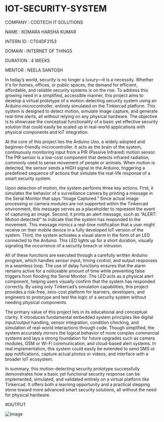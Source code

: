 # IOT-SECURITY-SYSTEM

COMPANY : CODTECH IT SOLUTIONS

NAME : KOMARA HARSHA KUMAR

INTERN ID : CT04DF2153

DOMAIN : INTERNET OF THINGS

DURATION : 4 WEEKS

MENTOR : NEELA SANTOSH

In today’s world, security is no longer a luxury—it is a necessity. Whether it's for homes, offices, or public spaces, the demand for efficient, affordable, and reliable security systems is on the rise. To address this growing need in a simplified, accessible manner, this project aims to develop a virtual prototype of a motion-detecting security system using an Arduino microcontroller, entirely simulated on the Tinkercad platform. This system is designed to detect motion, simulate image capture, and generate real-time alerts, all without relying on any physical hardware. The objective is to showcase the conceptual functionality of a basic yet effective security solution that could easily be scaled up in real-world applications with physical components and IoT integration.

At the core of this project lies the Arduino Uno, a widely adopted and beginner-friendly microcontroller. It acts as the brain of the system, continuously monitoring input from a PIR (Passive Infrared) motion sensor. The PIR sensor is a low-cost component that detects infrared radiation, commonly used to sense movement of people or animals. When motion is detected, the sensor sends a HIGH signal to the Arduino, triggering a predefined sequence of actions that simulate the real-life response of a smart security system.

Upon detection of motion, the system performs three key actions. First, it simulates the behavior of a surveillance camera by printing a message in the Serial Monitor that says “Image Captured.” Since actual image processing or camera modules are not supported within the Tinkercad environment, this message serves as a placeholder to represent the event of capturing an image. Second, it prints an alert message, such as “ALERT: Motion detected!” to indicate that the system has responded to the movement. This message mimics a real-time notification that a user might receive on their mobile device in a fully developed IoT version of the system. Third, the system activates a visual alarm in the form of an LED connected to the Arduino. This LED lights up for a short duration, visually signaling the occurrence of a security breach or intrusion.

All of these functions are executed through a carefully written Arduino program, which handles sensor input, timing control, and output responses in a seamless loop. The use of delay functions ensures that the alarm remains active for a noticeable amount of time while preventing false triggers from flooding the Serial Monitor. The LED acts as a physical alert component, helping users visually confirm that the system has responded correctly. By using only Tinkercad’s simulation capabilities, this project provides a risk-free, zero-cost platform for learners, developers, and engineers to prototype and test the logic of a security system without needing physical components.

The primary value of this project lies in its educational and conceptual clarity. It introduces fundamental embedded system principles like digital input/output handling, sensor integration, condition checking, and simulation of real-world interactions through code. Though simplified, the system accurately mirrors the logical behavior of more complex commercial systems and lays a strong foundation for future upgrades such as camera modules, GSM or Wi-Fi communication, and cloud-based alert systems. In real implementation, this system could easily be extended to send SMS or app notifications, capture actual photos or videos, and interface with a broader IoT ecosystem.

In summary, this motion-detecting security prototype successfully demonstrates how a basic yet functional security response can be implemented, simulated, and validated entirely on a virtual platform like Tinkercad. It offers both a learning opportunity and a practical stepping stone toward more advanced smart security solutions, all without the need for physical hardware.


#OUTPUT

![Image](https://github.com/user-attachments/assets/c29a3aeb-0f40-4f20-8842-ac4b2ed080fe)
